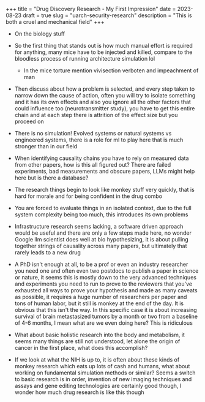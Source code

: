+++
title = "Drug Discovery Research - My First Impression"
date = 2023-08-23
draft = true
slug = "uarch-security-research"
description = "This is both a cruel and mechanical field"
+++

- On the biology stuff
- So the first thing that stands out is how much manual effort is required for anything, many mice have to be injected and killed, compare to the bloodless process of running architecture simulation lol
  - In the mice torture mention vivisection verboten and impeachment of man
- Then discuss about how a problem is selected, and every step taken to narrow down the cause of action, often you will try to isolate something and it has its own effects and also you ignore all the other factors that could influence too (neurotransmitter study), you have to get this entire chain and at each step there is attrition of the effect size but you proceed on
- There is no simulation! Evolved systems or natural systems vs engineered systems, there is a role for ml to play here that is much stronger than in our field
- When identifying causality chains you have to rely on measured data from other papers, how is this all figured out? There are failed experiments, bad measurements and obscure papers, LLMs might help here but is there a database?
- The research things begin to look like monkey stuff very quickly, that is hard for morale and for being confident in the drug combo
- You are forced to evaluate things in an isolated context, due to the full system complexity being too much, this introduces its own problems
- Infrastructure research seems lacking, a software driven approach would be useful and there are only a few steps made here, no wonder Google llm scientist does well at bio hypothesizing, it is about pulling together strings of causality across many papers, but ultimately that rarely leads to a new drug

- A PhD isn't enough at all, to be a prof or even an industry researcher you need one and often even two postdocs to publish a paper in science or nature, it seems this is mostly down to the very advanced techniques and experiments you need to run to prove to the reviewers that you've exhausted all ways to prove your hypothesis and made as many caveats as possible, it requires a huge number of researchers per paper and tons of human labor, but it still is monkey at the end of the day. It is obvious that this isn't the way. In this specific case it is about increasing survival of brain metastasized tumors by a month or two from a baseline of 4-6 months, I mean what are we even doing here? This is ridiculous
- What about basic holistic research into the body and metabolism, it seems many things are still not understood, let alone the origin of cancer in the first place, what does this accomplish?
- If we look at what the NIH is up to, it is often about these kinds of monkey research which eats up lots of cash and humans, what about working on fundamental simulation methods or similar? Seems a switch to basic research is in order, invention of new imaging techniques and assays and gene editing technologies are certainly good though, I wonder how much drug research is like this though
